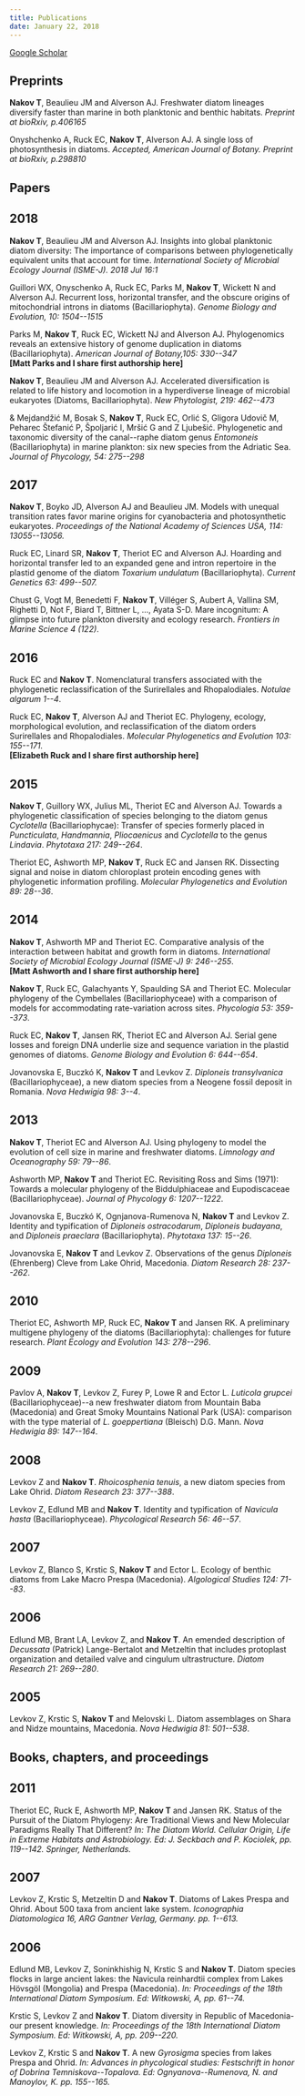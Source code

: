 ```yaml
---
title: Publications
date: January 22, 2018
---
```


[Google Scholar](https://scholar.google.com/citations?user=2lKX40AAAAAJ&hl=en)

## Preprints

**Nakov T**, Beaulieu JM and Alverson AJ. Freshwater diatom lineages diversify faster than marine in both planktonic and benthic habitats. *Preprint at bioRxiv, p.406165*

Onyshchenko A, Ruck EC, **Nakov T**, Alverson AJ. A single loss of photosynthesis in diatoms. *Accepted, American Journal of Botany. Preprint at bioRxiv, p.298810*

## Papers

## 2018 
**Nakov T**, Beaulieu JM and Alverson AJ. Insights into global planktonic diatom diversity: The importance of comparisons between phylogenetically equivalent units that account for time. *International Society of Microbial Ecology Journal (ISME-J). 2018 Jul 16:1*

Guillori WX, Onyschenko A, Ruck EC, Parks M, **Nakov T**, Wickett N and Alverson AJ. Recurrent loss, horizontal transfer, and the obscure origins of mitochondrial introns in diatoms (Bacillariophyta). *Genome Biology and Evolution, 10: 1504--1515*

Parks M, **Nakov T**, Ruck EC, Wickett NJ and Alverson AJ. Phylogenomics reveals an extensive history of genome duplication in diatoms (Bacillariophyta). *American Journal of Botany,105: 330--347* \
**[Matt Parks and I share first authorship here]**

**Nakov T**, Beaulieu JM and Alverson AJ. Accelerated diversification is related to life history and locomotion in a hyperdiverse lineage of microbial eukaryotes (Diatoms, Bacillariophyta). *New Phytologist, 219: 462--473*

& Mejdandžić M, Bosak S, **Nakov T**, Ruck EC, Orlić S, Gligora Udovič M, Peharec Štefanić P, Špoljarić I, Mršić G and Z Ljubešić. Phylogenetic and taxonomic diversity of the canal--raphe diatom genus *Entomoneis* (Bacillariophyta) in marine plankton: six new species from the Adriatic Sea. *Journal of Phycology, 54: 275--298*

## 2017 
**Nakov T**, Boyko JD, Alverson AJ and Beaulieu JM. Models with unequal transition rates favor marine origins for cyanobacteria and photosynthetic eukaryotes. *Proceedings of the National Academy of Sciences USA, 114: 13055--13056.*

Ruck EC, Linard SR, **Nakov T**, Theriot EC and Alverson AJ. Hoarding and horizontal transfer led to an expanded gene and intron repertoire in the plastid genome of the diatom *Toxarium undulatum* (Bacillariophyta). *Current Genetics 63: 499--507.*

Chust G, Vogt M, Benedetti F, **Nakov T**, Villéger S, Aubert A, Vallina SM, Righetti D, Not F, Biard T, Bittner L, \..., Ayata S-D. Mare incognitum: A glimpse into future plankton diversity and ecology research. *Frontiers in Marine Science 4 (122)*.

## 2016 
Ruck EC and **Nakov T**. Nomenclatural transfers associated with the phylogenetic reclassification of the Surirellales and Rhopalodiales. *Notulae algarum 1--4*. 

Ruck EC, **Nakov T**, Alverson AJ and Theriot EC. Phylogeny, ecology, morphological evolution, and reclassification of the diatom orders Surirellales and Rhopalodiales. *Molecular Phylogenetics and Evolution 103: 155--171.*\
**[Elizabeth Ruck and I share first authorship here]**

## 2015

**Nakov T**, Guillory WX, Julius ML, Theriot EC and Alverson AJ. Towards a phylogenetic classification of species belonging to the diatom genus *Cyclotella* (Bacillariophycae): Transfer of species formerly placed in *Puncticulata*, *Handmannia*, *Pliocaenicus* and *Cyclotella* to the genus *Lindavia*. *Phytotaxa 217: 249--264*.

Theriot EC, Ashworth MP, **Nakov T**, Ruck EC and Jansen RK. Dissecting signal and noise in diatom chloroplast protein encoding genes with phylogenetic information profiling. *Molecular Phylogenetics and Evolution 89: 28--36*.

## 2014 
**Nakov T**, Ashworth MP and Theriot EC. Comparative analysis of the interaction between habitat and growth form in diatoms. *International Society of Microbial Ecology Journal (ISME-J) 9: 246--255*.\
**[Matt Ashworth and I share first authorship here]**

**Nakov T**, Ruck EC, Galachyants Y, Spaulding SA and Theriot EC. Molecular phylogeny of the Cymbellales (Bacillariophyceae) with a comparison of models for accommodating rate-variation across sites. *Phycologia 53: 359--373*.

Ruck EC, **Nakov T**, Jansen RK, Theriot EC and Alverson AJ. Serial gene losses and foreign DNA underlie size and sequence variation in the plastid genomes of diatoms. *Genome Biology and Evolution 6: 644--654*.

Jovanovska E, Buczkó K, **Nakov T** and Levkov Z. *Diploneis transylvanica* (Bacillariophyceae), a new diatom species from a Neogene fossil deposit in Romania. *Nova Hedwigia 98: 3--4*.

## 2013 

**Nakov T**, Theriot EC and Alverson AJ. Using phylogeny to model the evolution of cell size in marine and freshwater diatoms. *Limnology and Oceanography 59: 79--86*.

Ashworth MP, **Nakov T** and Theriot EC. Revisiting Ross and Sims (1971): Towards a molecular phylogeny of the Biddulphiaceae and Eupodiscaceae (Bacillariophyceae). *Journal of Phycology 6: 1207--1222*.

Jovanovska E, Buczkó K, Ognjanova-Rumenova N, **Nakov T** and Levkov Z. Identity and typification of *Diploneis ostracodarum*, *Diploneis budayana*, and *Diploneis praeclara* (Bacillariophyta). *Phytotaxa 137: 15--26*.

Jovanovska E, **Nakov T** and Levkov Z. Observations of the genus *Diploneis* (Ehrenberg) Cleve from Lake Ohrid, Macedonia. *Diatom Research 28: 237--262*.

## 2010
Theriot EC, Ashworth MP, Ruck EC, **Nakov T** and Jansen RK. A preliminary multigene phylogeny of the diatoms (Bacillariophyta): challenges for future research. *Plant Ecology and Evolution 143: 278--296*.

## 2009 
Pavlov A, **Nakov T**, Levkov Z, Furey P, Lowe R and Ector L. *Luticola grupcei* (Bacillariophyceae)--a new freshwater diatom from Mountain Baba (Macedonia) and Great Smoky Mountains National Park (USA): comparison with the type material of *L. goeppertiana*
(Bleisch) D.G. Mann. *Nova Hedwigia 89: 147--164*.

## 2008
Levkov Z and **Nakov T**. *Rhoicosphenia tenuis*, a new diatom species from Lake Ohrid. *Diatom Research 23: 377--388*.

Levkov Z, Edlund MB and **Nakov T**. Identity and typification of *Navicula hasta* (Bacillariophyceae). *Phycological Research 56: 46--57*.

## 2007 
Levkov Z, Blanco S, Krstic S, **Nakov T** and Ector L. Ecology of benthic diatoms from Lake Macro Prespa (Macedonia). *Algological Studies 124: 71--83*.

## 2006 
Edlund MB, Brant LA, Levkov Z, and **Nakov T**. An emended description of *Decussata* (Patrick) Lange-Bertalot and Metzeltin that includes protoplast organization and detailed valve and cingulum ultrastructure. *Diatom Research 21: 269--280*.

## 2005 
Levkov Z, Krstic S, **Nakov T** and Melovski L. Diatom assemblages on Shara and Nidze mountains, Macedonia. *Nova Hedwigia 81: 501--538*.

## Books, chapters, and proceedings

## 2011 
Theriot EC, Ruck E, Ashworth MP, **Nakov T** and Jansen RK. Status of the Pursuit of the Diatom Phylogeny: Are Traditional Views and New Molecular Paradigms Really That Different? *In: The Diatom World. Cellular Origin, Life in Extreme Habitats and Astrobiology. Ed: J. Seckbach and P. Kociolek, pp. 119--142. Springer, Netherlands.*

## 2007 
Levkov Z, Krstic S, Metzeltin D and **Nakov T**. Diatoms of Lakes Prespa and Ohrid. About 500 taxa from ancient lake system. *Iconographia Diatomologica 16, ARG Gantner Verlag, Germany. pp. 1--613.*

## 2006 
Edlund MB, Levkov Z, Soninkhishig N, Krstic S and **Nakov T**. Diatom species flocks in large ancient lakes: the Navicula reinhardtii complex from Lakes Hövsgöl (Mongolia) and Prespa (Macedonia). *In: Proceedings of the 18th International Diatom Symposium. Ed: Witkowski, A, pp. 61--74.*

Krstic S, Levkov Z and **Nakov T**. Diatom diversity in Republic of Macedonia-our present knowledge. *In: Proceedings of the
18th International Diatom Symposium. Ed: Witkowski, A, pp. 209--220.*

Levkov Z, Krstic S and **Nakov T**. A new *Gyrosigma* species from lakes Prespa and Ohrid. *In: Advances in phycological studies: Festschrift in honor of Dobrina Temniskova--Topalova. Ed: Ognyanova--Rumenova, N. and Manoylov, K. pp. 155--165.*
